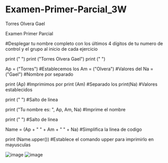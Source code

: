 # Examen-Primer-Parcial_3W

Torres Olvera Gael

Examen Primer Parcial

#Desplegar tu nombre completo con los últimos 4 dígitos de tu numero de control y el grupo al inicio de cada ejercicio

print (" ")
print ("Torres Olvera Gael")
print (" ")

Ap = ("Torres") #Establecemos los
Am = ("Olvera") #Valores del
Na = ("Gael") #Nombre por separado

print (Ap) #Imprimimos por
print (Am) #Separado los
print(Na) #Valores establecidos

print (" ") #Salto de linea

print ("Tu nombre es: ", Ap, Am, Na) #Imprime el nombre

print (" ") #Salto de linea

Name = (Ap + " " + Am + " " + Na) #Simplifica la linea de codigo

print (Name.upper()) #Establece el comando upper para imprimirlo en mayusculas

![image](https://github.com/user-attachments/assets/e933d61f-72b0-4275-93df-2bade0c982ea)
![image](https://github.com/user-attachments/assets/01dd9b39-cc8f-4df2-8a8f-a1445afbeabe)
